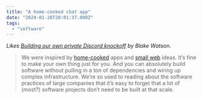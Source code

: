 ```yaml
---
title: "A home-cooked chat app"
date: "2024-01-28T20:01:37.000Z"
tags: 
  - "software"
---
```


_Likes [Building our own private Discord knockoff](https://blakewatson.com/journal/building-our-own-private-discord-knockoff/) by Blake Watson._

> We were inspired by [home-cooked](https://www.robinsloan.com/notes/home-cooked-app/) apps and [small web](https://benhoyt.com/writings/the-small-web-is-beautiful/) ideas. It’s fine to make your own thing just for you. And you can absolutely build software without pulling in a ton of dependencies and wiring up complex infrastructure. We’re so used to reading about the software practices of large companies that it’s easy to forget that a lot of (most?) software projects don’t need to be built at that scale.
